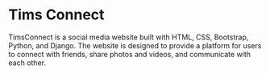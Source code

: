 # Tims Connect
 TimsConnect is a social media website built with HTML, CSS, Bootstrap, Python, and Django. The website is designed to provide a platform for users to connect with friends, share photos and videos, and communicate with each other.
